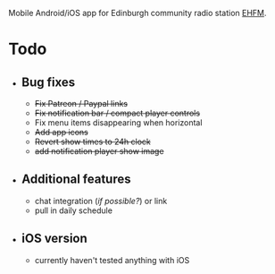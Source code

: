 Mobile Android/iOS app for Edinburgh community radio station [EHFM](https://ehfm.live). 

# Todo
- ## Bug fixes
    - ~~Fix Patreon / Paypal links~~
    - ~~Fix notification bar / compact player controls~~
    - Fix menu items disappearing when horizontal
    - ~~Add app icons~~
    - ~~Revert show times to 24h clock~~
    - ~~add notification player show image~~
- ## Additional features
    - chat integration (_if possible?_) or link
    - pull in daily schedule
- ## iOS version
    - currently haven't tested anything with iOS
